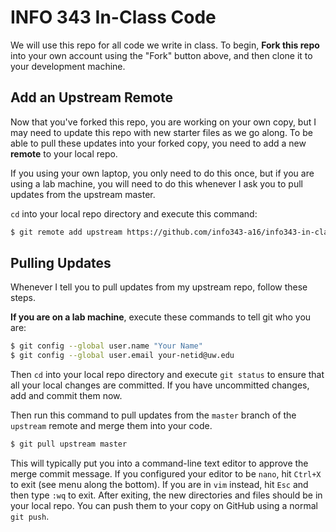 # INFO 343 In-Class Code

We will use this repo for all code we write in class. To begin, **Fork this repo** into your own account using the "Fork" button above, and then clone it to your development machine.

## Add an Upstream Remote

Now that you've forked this repo, you are working on your own copy, but I may need to update this repo with new starter files as we go along. To be able to pull these updates into your forked copy, you need to add a new **remote** to your local repo. 

If you using your own laptop, you only need to do this once, but if you are using a lab machine, you will need to do this whenever I ask you to pull updates from the upstream master.

`cd` into your local repo directory and execute this command:

```bash
$ git remote add upstream https://github.com/info343-a16/info343-in-class
```

## Pulling Updates

Whenever I tell you to pull updates from my upstream repo, follow these steps.

**If you are on a lab machine**, execute these commands to tell git who you are:

```bash
$ git config --global user.name "Your Name"
$ git config --global user.email your-netid@uw.edu
```

Then `cd` into your local repo directory and execute `git status` to ensure that all your local changes are committed. If you have uncommitted changes, add and commit them now. 

Then run this command to pull updates from the `master` branch of the `upstream` remote and merge them into your code.

```bash
$ git pull upstream master
```

This will typically put you into a command-line text editor to approve the merge commit message. If you configured your editor to be `nano`, hit `Ctrl+X` to exit (see menu along the bottom). If you are in `vim` instead, hit `Esc` and then type `:wq` to exit. After exiting, the new directories and files should be in your local repo. You can push them to your copy on GitHub using a normal `git push`.
